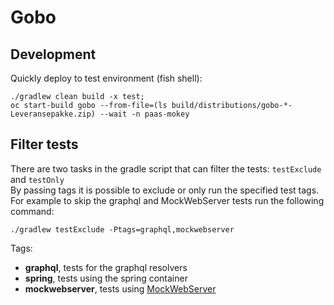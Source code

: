 # Gobo

## Development

Quickly deploy to test environment (fish shell):

    ./gradlew clean build -x test;
    oc start-build gobo --from-file=(ls build/distributions/gobo-*-Leveransepakke.zip) --wait -n paas-mokey
    

## Filter tests

There are two tasks in the gradle script that can filter the tests: `testExclude` and `testOnly`  
By passing tags it is possible to exclude or only run the specified test tags.  
For example to skip the graphql and MockWebServer tests run the following command:  

    ./gradlew testExclude -Ptags=graphql,mockwebserver 

Tags:
* **graphql**, tests for the graphql resolvers
* **spring**, tests using the spring container
* **mockwebserver**, tests using [MockWebServer](https://github.com/square/okhttp/tree/master/mockwebserver)